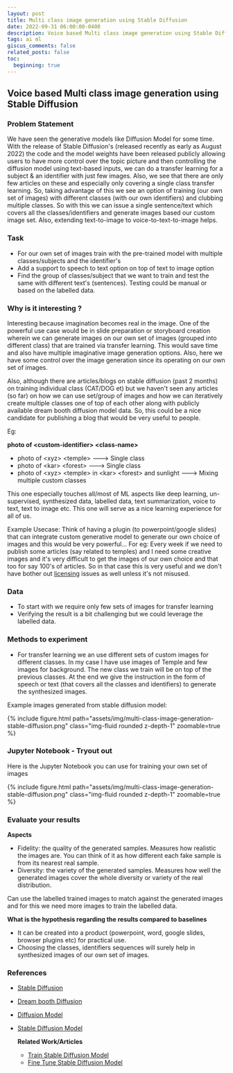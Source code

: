 ```yaml
---
layout: post
title: Multi class image generation using Stable Diffusion
date: 2022-09-31 06:00:00-0400
description: Voice based Multi class image generation using Stable Diffusion
tags: ai ml
giscus_comments: false
related_posts: false
toc:
  beginning: true
---
```


## Voice based Multi class image generation using Stable Diffusion

### Problem Statement

We have seen the generative models like Diffusion Model for some time. With the release of Stable Diffusion's (released recently as early as August 2022) the code and the model weights have been released publicly allowing users to have more control over the topic picture and then controlling the diffusion model using text-based inputs, we can do a transfer learning for a subject & an identifier with just few images. Also, we see that there are only few articles on these and especially only covering a single class transfer learning. So, taking advantage of this we see an option of training (our own set of images) with different classes (with our own identifiers) and clubbing multiple classes. So with this we can issue a single sentence/text which covers all the classes/identifiers and generate images based our custom image set. Also, extending text-to-image to voice-to-text-to-image helps.

### Task

  - For our own set of images train with the pre-trained model with multiple classes/subjects and the identifier's
  - Add a support to speech to text option on top of text to image option
  - Find the group of classes/subject that we want to train and test the same with different text's (sentences). Testing could be manual or based on the labelled data.

### Why is it interesting ?

Interesting because imagination becomes real in the image. One of the powerful use case would be in slide preparation or storyboard creation wherein we can generate images on our own set of images (grouped into different class) that are trained via transfer learning. This would save time and also have multiple imaginative image generation options. Also, here we have some control over the image generation since its operating on our own set of images.

Also, although there are articles/blogs on stable diffusion (past 2 months) on training individual class (CAT/DOG et) but we haven't seen any articles (so far) on how we can use set/group of images and how we can iteratively create multiple classes one of top of each other along with publicly available dream booth diffusion model data. So, this could be a nice candidate for publishing a blog that would be very useful to people.

Eg:

**photo of \<custom-identifier\> \<class-name\>**

- photo of \<xyz\> \<temple\> ---\> Single class
- photo of \<kar\> \<forest\> ---\> Single class
- photo of \<xyz\> \<temple\> in \<kar\> \<forest\> and sunlight ---\> Mixing multiple custom classes

This one especially touches all/most of ML aspects like deep learning, un-supervised, synthesized data, labelled data, text summarization, voice to text, text to image etc. This one will serve as a nice learning experience for all of us.

Example Usecase: Think of having a plugin (to powerpoint/google slides) that can integrate custom generative model to generate our own choice of images and this would be very powerful... For eg: Every week if we need to publish some articles (say related to temples) and I need some creative images and it's very difficult to get the images of our own choice and that too for say 100's of articles. So in that case this is very useful and we don't have bother out [licensing](https://huggingface.co/CompVis/stable-diffusion) issues as well unless it's not misused.

### Data

  - To start with we require only few sets of images for transfer learning
  - Verifying the result is a bit challenging but we could leverage the labelled data.

### Methods to experiment

  - For transfer learning we an use different sets of custom images for different classes. In my case I have use images of Temple and few images for background. The new class we train will be on top of the previous classes. At the end we give the instruction in the form of speech or text (that covers all the classes and identifiers) to generate the synthesized images.

Example images generated from stable diffusion model:
<div class="row mt-3">
    <div class="col-sm mt-3 mt-md-0">
        {% include figure.html path="assets/img/multi-class-image-generation-stable-diffusion.png" class="img-fluid rounded z-depth-1" zoomable=true %}
    </div>
</div>

### Jupyter Notebook - Tryout out

Here is the Jupyter Notebook you can use for training your own set of images

<div class="row mt-3">
    <div class="col-sm mt-3 mt-md-0">
        {% include figure.html path="assets/img/multi-class-image-generation-stable-diffusion.png" class="img-fluid rounded z-depth-1" zoomable=true %}
    </div>
</div>

### Evaluate your results

**Aspects**

  - Fidelity: the quality of the generated samples. Measures how realistic the images are. You can think of it as how different each fake sample is from its nearest real sample.
  - Diversity: the variety of the generated samples. Measures how well the generated images cover the whole diversity or variety of the real distribution.

Can use the labelled trained images to match against the generated images and for this we need more images to train the labelled data.

**What is the hypothesis regarding the results compared to baselines**

  - It can be created into a product (powerpoint, word, google slides, browser plugins etc) for practical use.
  - Choosing the classes, identifiers sequences will surely help in synthesized images of our own set of images.

### References

- [Stable Diffusion](https://en.wikipedia.org/wiki/Stable\_Diffusion)
- [Dream booth Diffusion](https://arxiv.org/pdf/2208.12242.pdf)
- [Diffusion Model](https://en.wikipedia.org/wiki/Diffusion_model)
- [Stable Diffusion Model](https://huggingface.co/CompVis/stable-diffusion)

  **Related Work/Articles**

  - [Train Stable Diffusion Model](https://techpp.com/2022/10/10/how-to-train-stable-diffusion-ai-dreambooth/)
  - [Fine Tune Stable Diffusion Model](https://bytexd.com/how-to-use-dreambooth-to-fine-tune-stable-diffusion-colab/)
